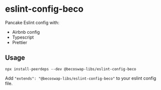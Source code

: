 # eslint-config-beco

Pancake Eslint config with:

- Airbnb config
- Typescript
- Prettier

## Usage

```
npx install-peerdeps --dev @becoswap-libs/eslint-config-beco
```

Add `"extends": "@becoswap-libs/eslint-config-beco"` to your eslint config file.
